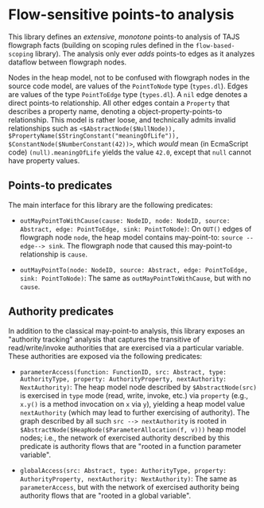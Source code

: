 # Flow-sensitive points-to analysis

This library defines an _extensive_, _monotone_ points-to analysis of TAJS flowgraph facts (building on scoping rules defined in the `flow-based-scoping` library). The analysis only ever _adds_ points-to edges as it analyzes dataflow between flowgraph nodes.

Nodes in the heap model, not to be confused with flowgraph nodes in the source code model, are values of the `PointToNode` type (`types.dl`). Edges are values of the type `PointToEdge` type (`types.dl`). A `nil` edge denotes a direct points-to relationship. All other edges contain a `Property` that describes a property name, denoting a object-property-points-to relationship. This model is rather loose, and technically admits invalid relationships such as `<$AbstractNode($NullNode)), $PropertyName($StringConstant("meaningOfLife")), $ConstantNode($NumberConstant(42))>`, which _would_ mean (in EcmaScript code) `(null).meaningOfLife` yields the value `42.0`, except that `null` cannot have property values.

## Points-to predicates

The main interface for this library are the following predicates:

- `outMayPointToWithCause(cause: NodeID, node: NodeID, source: Abstract, edge: PointToEdge, sink: PointToNode)`: On `OUT()` edges of flowgraph node `node`, the heap model contains may-point-to: `source --edge--> sink`. The flowgraph node that caused this may-point-to relationship is `cause`.

- `outMayPointTo(node: NodeID, source: Abstract, edge: PointToEdge, sink: PointToNode)`: The same as `outMayPointToWithCause`, but with no `cause`.

## Authority predicates

In addition to the classical may-point-to analysis, this library exposes an "authority tracking" analysis that captures the transitive of read/write/invoke authorities that are exercised via a particular variable. These authorities are exposed via the following predicates:

- `parameterAccess(function: FunctionID, src: Abstract, type: AuthorityType, property: AuthorityProperty, nextAuthority: NextAuthority)`: The heap model node described by `$AbstractNode(src)` is exercised in `type` mode (read, write, invoke, etc.) via `property` (e.g., `x.y()` is a method invocation on `x` via `y`), yielding a heap model value `nextAuthority` (which may lead to further exercising of authority). The graph described by all such `src --> nextAuthority` is rooted in `$AbstractNode($HeapNode($ParameterAllocation(f, v)))` heap model nodes; i.e., the network of exercised authority described by this predicate is authority flows that are "rooted in a function parameter variable".

- `globalAccess(src: Abstract, type: AuthorityType, property: AuthorityProperty, nextAuthority: NextAuthority)`: The same as `parameterAccess`, but with the network of exercised authority being authority flows that are "rooted in a global variable".
